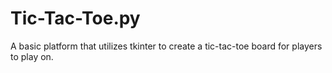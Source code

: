 # Tic-Tac-Toe.py
A basic platform that utilizes tkinter to create a tic-tac-toe board for players to play on.
